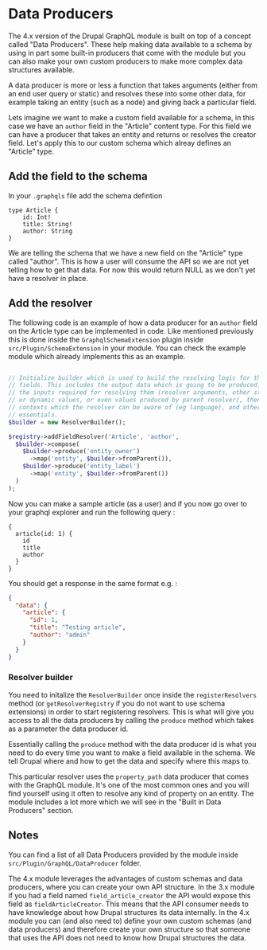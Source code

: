 # Data Producers

The 4.x version of the Drupal GraphQL module is built on top of a concept called "Data Producers". These help making data available to a schema by using in part some built-in producers that come with the module but you can also make your own custom producers to make more complex data structures available.

A data producer is more or less a function that takes arguments (either from an end user query or static) and resolves these into some other data, for example taking an entity (such as a node) and giving back a particular field.

Lets imagine we want to make a custom field available for a schema, in this case we have an `author` field in the "Article" content type. For this field we can have a producer that takes an entity and returns or resolves the creator field. Let's apply this to our custom schema which alreay defines an "Article" type.

## Add the field to the schema

In your `.graphqls` file add the schema defintion

```
type Article {
    id: Int!
    title: String!
    author: String
}
```

We are telling the schema that we have a new field on the "Article" type called "author". This is how a user will consume the API so we are not yet telling how to get that data. For now this would return NULL as we don't yet have a resolver in place.

## Add the resolver

The following code is an example of how a data producer for an `author` field on the Article type can be implemented in code. Like mentioned previously this is done inside the `GraphqlSchemaExtension` plugin inside `src/Plugin/SchemaExtension` in your module. You can check the example
module which already implements this as an example.

```php

// Initialize builder which is used to build the resolving logic for the
// fields. This includes the output data which is going to be produced,
// the inputs required for resolving them (resolver arguments, other static
// or dynamic values, or even values produced by parent resolver), then the
// contexts which the resolver can be aware of (eg language), and other
// essentials.
$builder = new ResolverBuilder();

$registry->addFieldResolver('Article', 'author',
  $builder->compose(
    $builder->produce('entity_owner')
      ->map('entity', $builder->fromParent()),
    $builder->produce('entity_label')
      ->map('entity', $builder->fromParent())
  )
);
```
Now you can make a sample article (as a user) and if you now go over to your graphql explorer and run the following query : 

```
{
  article(id: 1) {
    id
    title
    author
  }
}
``` 

You should get a response in the same format e.g. : 

```json
{
  "data": {
    "article": {
      "id": 1,
      "title": "Testing article",
      "author": "admin"
    }
  }
}
``` 

### Resolver builder

You need to initalize the `ResolverBuilder` once inside the `registerResolvers` method (or `getResolverRegistry` if you do not want to use schema extensions) in order to start registering resolvers. This is what will give you access to all the data producers by calling the `produce` method which takes as a parameter the data producer id.

Essentially calling the `produce` method with the data producer id is what you need to do every time you want to make a field available in the schema. We tell Drupal where and how to get the data and specify where this maps to.

This particular resolver uses the `property_path` data producer that comes with the GraphQL module. It's one of the most common ones and you will find yourself using it often to resolve any kind of property on an entity. The module includes a lot more which we will see in the "Built in Data Producers" section.

## Notes

You can find a list of all Data Producers provided by the module inside `src/Plugin/GraphQL/DataProducer` folder.

The 4.x module leverages the advantages of custom schemas and data producers, where you can create your own API structure. In the 3.x module if you had a field named `field_article_creator` the API would expose this field as `fieldArticleCreator`. This means that the API consumer needs to have knowledge about how Drupal structures its data internally.
In the 4.x module you can (and also need to) define your own custom schemas (and data producers) and therefore create your own structure so that someone that uses the API does not need to know how Drupal structures the data.
